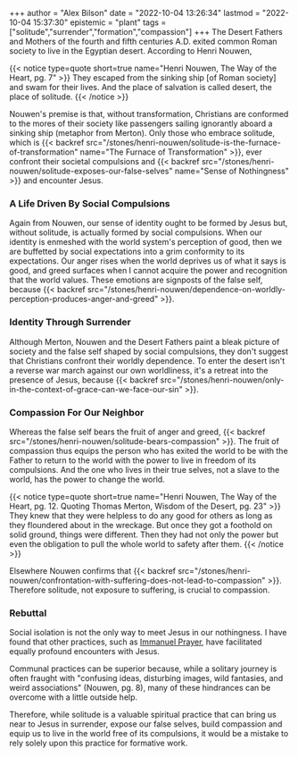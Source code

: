 +++
author = "Alex Bilson"
date = "2022-10-04 13:26:34"
lastmod = "2022-10-04 15:37:30"
epistemic = "plant"
tags = ["solitude","surrender","formation","compassion"]
+++
The Desert Fathers and Mothers of the fourth and fifth centuries A.D. exited common Roman society to live in the Egyptian desert. According to Henri Nouwen,

{{< notice type=quote short=true name="Henri Nouwen, The Way of the Heart, pg. 7" >}}
They escaped from the sinking ship [of Roman society] and swam for their lives. And the place of salvation is called desert, the place of solitude.
{{< /notice >}}

Nouwen's premise is that, without transformation, Christians are conformed to the mores of their society like passengers sailing ignorantly aboard a sinking ship (metaphor from Merton). Only those who embrace solitude, which is {{< backref src="/stones/henri-nouwen/solitude-is-the-furnace-of-transformation" name="The Furnace of Transformation" >}}, ever confront their societal compulsions and {{< backref src="/stones/henri-nouwen/solitude-exposes-our-false-selves" name="Sense of Nothingness" >}} and encounter Jesus.

### A Life Driven By Social Compulsions

Again from Nouwen, our sense of identity ought to be formed by Jesus but, without solitude, is actually formed by social compulsions. When our identity is enmeshed with the world system's perception of good, then we are buffetted by social expectations into a grim conformity to its expectations. Our anger rises when the world deprives us of what it says is good, and greed surfaces when I cannot acquire the power and recognition that the world values. These emotions are signposts of the false self, because {{< backref src="/stones/henri-nouwen/dependence-on-worldly-perception-produces-anger-and-greed" >}}.

### Identity Through Surrender

Although Merton, Nouwen and the Desert Fathers paint a bleak picture of society and the false self shaped by social compulsions, they don't suggest that Christians confront their worldly dependence. To enter the desert isn't a reverse war march against our own worldliness, it's a retreat into the presence of Jesus, because {{< backref src="/stones/henri-nouwen/only-in-the-context-of-grace-can-we-face-our-sin" >}}.

### Compassion For Our Neighbor

Whereas the false self bears the fruit of anger and greed, {{< backref src="/stones/henri-nouwen/solitude-bears-compassion" >}}. The fruit of compassion thus equips the person who has exited the world to be with the Father to return to the world with the power to live in freedom of its compulsions. And the one who lives in their true selves, not a slave to the world, has the power to change the world.

{{< notice type=quote short=true name="Henri Nouwen, The Way of the Heart, pg. 12. Quoting Thomas Merton, Wisdom of the Desert, pg. 23" >}}
They knew that they were helpless to do any good for others as long as they floundered about in the wreckage. But once they got a foothold on solid ground, things were different. Then they had not only the power but even the obligation to pull the whole world to safety after them.
{{< /notice >}}

Elsewhere Nouwen confirms that {{< backref src="/stones/henri-nouwen/confrontation-with-suffering-does-not-lead-to-compassion" >}}. Therefore solitude, not exposure to suffering, is crucial to compassion.

### Rebuttal

Social isolation is not the only way to meet Jesus in our nothingness. I have found that other practices, such as [Immanuel Prayer](https://immanuelprayerministry.com/immanuel-prayer/), have facilitated equally profound encounters with Jesus.

Communal practices can be superior because, while a solitary journey is often fraught with "confusing ideas, disturbing images, wild fantasies, and weird associations" (Nouwen, pg. 8), many of these hindrances can be overcome with a little outside help.

Therefore, while solitude is a valuable spiritual practice that can bring us near to Jesus in surrender, expose our false selves, build compassion and equip us to live in the world free of its compulsions, it would be a mistake to rely solely upon this practice for formative work.
